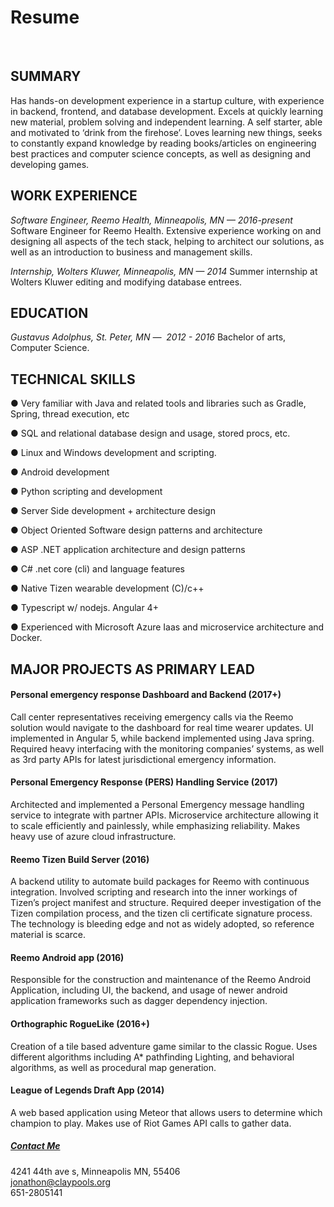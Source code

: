 # Resume
<br />

## SUMMARY
Has hands-on development experience in a startup culture, with experience in backend, frontend, and database
development. Excels at quickly learning new material, problem solving and independent learning. A self starter, able
and motivated to ‘drink from the firehose’. Loves learning new things, seeks to constantly expand knowledge by reading
books/articles on engineering best practices and computer science concepts, as well as designing and developing
games.
## WORK EXPERIENCE
*Software Engineer, Reemo Health, Minneapolis, MN — 2016-present*
Software Engineer for Reemo Health. Extensive experience working on and designing all aspects of the tech stack,
helping to architect our solutions, as well as an introduction to business and management skills.

*Internship, Wolters Kluwer, Minneapolis, MN — 2014*
Summer internship at Wolters Kluwer editing and modifying database entrees.
## EDUCATION
*Gustavus Adolphus, St. Peter​, ​MN​ — ​ 2012 ​-​ 2016*
Bachelor of arts, Computer Science.
## TECHNICAL SKILLS
**●** Very familiar with Java and related tools and
libraries such as Gradle, Spring, thread
execution, etc

**●** SQL and relational database design and
usage, stored procs, etc.

**●** Linux and Windows development and
scripting.

**●** Android development

**●** Python scripting and development

**●** Server Side development + architecture design

**●** Object Oriented Software design patterns and
architecture

**●** ASP .NET application architecture and design patterns

**●** C# .net core (cli) and language features

**●** Native Tizen wearable development (C)/c++

**●** Typescript w/ nodejs. Angular 4+

**●** Experienced with Microsoft Azure Iaas and
microservice architecture and Docker.

## MAJOR PROJECTS AS PRIMARY LEAD
#### Personal emergency response Dashboard and Backend (2017+)
Call center representatives receiving emergency calls via the Reemo solution would navigate to the dashboard for real
time wearer updates. UI implemented in Angular 5, while backend implemented using Java spring. Required heavy
interfacing with the monitoring companies’ systems, as well as 3rd party APIs for latest jurisdictional emergency
information.
#### Personal Emergency Response (PERS) Handling Service (2017)
Architected and implemented a Personal Emergency message handling service to integrate with partner APIs.
Microservice architecture allowing it to scale efficiently and painlessly, while emphasizing reliability. Makes heavy use of
azure cloud infrastructure.
#### Reemo Tizen Build Server (2016)
A backend utility to automate build packages for Reemo with continuous integration. Involved scripting and research
into the inner workings of Tizen’s project manifest and structure. Required deeper investigation of the Tizen compilation
process, and the tizen cli certificate signature process. The technology is bleeding edge and not as widely adopted, so
reference material is scarce.
#### Reemo Android app (2016)
Responsible for the construction and maintenance of the Reemo Android Application, including UI, the backend, and usage of newer android application frameworks such as dagger dependency injection.
#### Orthographic RogueLike (2016+)
Creation of a tile based adventure game similar to the classic Rogue. Uses different algorithms including A* pathfinding
Lighting, and behavioral algorithms, as well as procedural map generation.
#### League of Legends Draft App (2014)
A web based application using Meteor that allows users to determine which champion to play. Makes use of Riot
Games API calls to gather data.


##### [Contact Me](jonathon@claypools.org)
4241 44th ave s, Minneapolis MN, 55406 <br />
jonathon@claypools.org <br />
651-2805141 <br />


